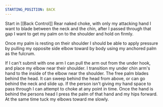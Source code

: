 ```yaml
---
STARTING_POSITION: BACK
---
```

Start in [[Back Control]] Rear naked choke, with only my attacking hand I want to blade between the neck and the chin, after I passed through that gap I want to get my palm on to the shoulder and hold on firmly.

Once my palm is resting on their shoulder I should be able to apply pressure by pulling my opposite side elbow toward by body using my anchored palm as the fulcrum. 

If I can't submit with one arm I can pull the arm out from the under hook, and place my elbow near their shoulder. I transition my under chin arm's hand to the inside of the elbow near the shoulder. The free palm blades behind the head. It can sweep behind the head from above, or can go behind the neck and slide up. If the person isn't giving my hand space to pass through I can attempt to choke at any point in time. Once the hand is behind the persons head I press the palm of that hand and my hips forward. At the same time tuck my elbows toward me slowly. 
